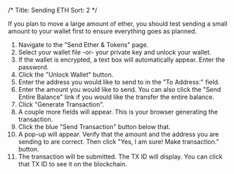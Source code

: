 /*
Title: Sending ETH
Sort: 2
*/

<p>If you plan to move a large amount of ether, you should test sending a small amount to your wallet first to ensure everything goes as planned.</p>
<ol>
<li>Navigate to the "Send Ether &amp; Tokens" page.</li>
<li>Select your wallet file -or- your private key and unlock your wallet.</li>
<li>If the wallet is encrypted, a text box will automatically appear. Enter the password.</li>
<li>Click the "Unlock Wallet" button.</li>
<li>Enter the address you would like to send to in the "To Address:" field.</li>
<li>Enter the amount you would like to send. You can also click the "Send Entire Balance" link if you would like the transfer the entire balance.</li>
<li>Click "Generate Transaction".</li>
<li>A couple more fields will appear. This is your browser generating the transaction.</li>
<li>Click the blue "Send Transaction" button below that.</li>
<li>A pop-up will appear. Verify that the amount and the address you are sending to are correct. Then click "Yes, I am sure! Make transaction." button.</li>
<li>The transaction will be submitted. The TX ID will display. You can click that TX ID to see it on the blockchain.</li>
</ol>